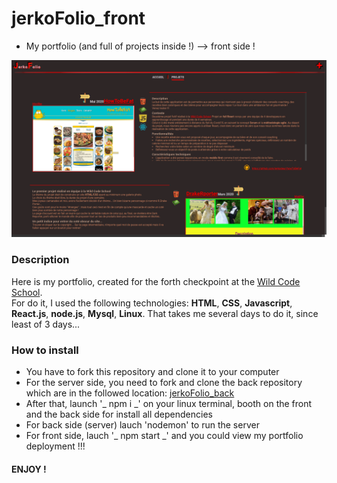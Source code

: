 # jerkoFolio_front
* My portfolio (and full of projects inside !) --> front side !

![](https://github.com/jerkodeur/jerko-folio_front/blob/tweak-last-details/src/images/portfolio.png)

### Description
Here is my portfolio, created for the forth checkpoint at the [Wild Code School](https://www.wildcodeschool.com/fr-FR).  
For do it, I used the following technologies: __HTML__, __CSS__, __Javascript__, __React.js__, __node.js__, __Mysql__, __Linux__.
That takes me several days to do it, since least of 3 days...

### How to install
* You have to fork this repository and clone it to your computer
* For the server side, you need to fork and clone the back repository which are in the followed location: [jerkoFolio_back](https://github.com/jerkodeur/jerko-folio_back)
* After that, launch '_ npm i _' on your linux terminal, booth on the front and the back side for install all dependencies
* For back side (server) lauch 'nodemon' to run the server
* For front side, lauch '_ npm start _' and you could view my portfolio deployment !!!

#### ENJOY !
